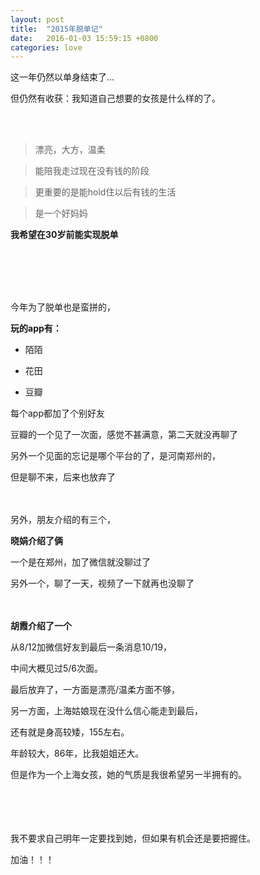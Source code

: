 ```yaml
---
layout: post
title:  "2015年脱单记"
date:   2016-01-03 15:59:15 +0800
categories: love
---
```



这一年仍然以单身结束了...

但仍然有收获：我知道自己想要的女孩是什么样的了。

<br/><br/>


> 漂亮，大方，温柔

> 能陪我走过现在没有钱的阶段

> 更重要的是能hold住以后有钱的生活

> 是一个好妈妈

**我希望在30岁前能实现脱单**

<br/><br/><br/><br/>


今年为了脱单也是蛮拼的，

**玩的app有：**

- 陌陌

- 花田

- 豆瓣

每个app都加了个别好友

豆瓣的一个见了一次面，感觉不甚满意，第二天就没再聊了

另外一个见面的忘记是哪个平台的了，是河南郑州的，

但是聊不来，后来也放弃了

<br/><br/>
另外，朋友介绍的有三个，

**晓娟介绍了俩**

一个是在郑州，加了微信就没聊过了

另外一个，聊了一天，视频了一下就再也没聊了

<br/><br/>
**胡霞介绍了一个**

从8/12加微信好友到最后一条消息10/19，

中间大概见过5/6次面。

最后放弃了，一方面是漂亮/温柔方面不够，

另一方面，上海姑娘现在没什么信心能走到最后，

还有就是身高较矮，155左右。

年龄较大，86年，比我姐姐还大。

但是作为一个上海女孩，她的气质是我很希望另一半拥有的。


<br/><br/><br/><br/>
我不要求自己明年一定要找到她，但如果有机会还是要把握住。

加油！！！
